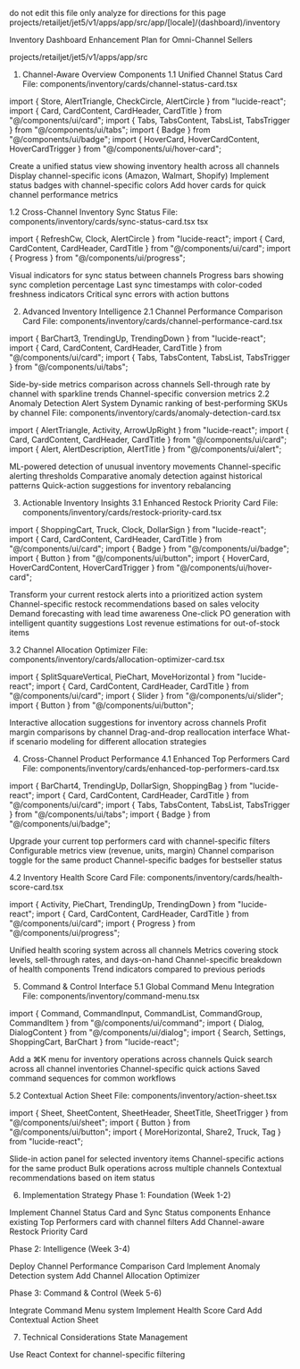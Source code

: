 do not edit this file only analyze for directions for this page
projects/retailjet/jet5/v1/apps/app/src/app/[locale]/(dashboard)/inventory

Inventory Dashboard Enhancement Plan for Omni-Channel Sellers

projects/retailjet/jet5/v1/apps/app/src

1. Channel-Aware Overview Components
1.1 Unified Channel Status Card
File: components/inventory/cards/channel-status-card.tsx

import { Store, AlertTriangle, CheckCircle, AlertCircle } from "lucide-react";
import { Card, CardContent, CardHeader, CardTitle } from "@/components/ui/card";
import { Tabs, TabsContent, TabsList, TabsTrigger } from "@/components/ui/tabs";
import { Badge } from "@/components/ui/badge";
import { HoverCard, HoverCardContent, HoverCardTrigger } from "@/components/ui/hover-card";

Create a unified status view showing inventory health across all channels
Display channel-specific icons (Amazon, Walmart, Shopify)
Implement status badges with channel-specific colors
Add hover cards for quick channel performance metrics

1.2 Cross-Channel Inventory Sync Status
File: components/inventory/cards/sync-status-card.tsx
tsx

import { RefreshCw, Clock, AlertCircle } from "lucide-react";
import { Card, CardContent, CardHeader, CardTitle } from "@/components/ui/card";
import { Progress } from "@/components/ui/progress";

Visual indicators for sync status between channels
Progress bars showing sync completion percentage
Last sync timestamps with color-coded freshness indicators
Critical sync errors with action buttons

2. Advanced Inventory Intelligence
2.1 Channel Performance Comparison Card
File: components/inventory/cards/channel-performance-card.tsx

import { BarChart3, TrendingUp, TrendingDown } from "lucide-react";
import { Card, CardContent, CardHeader, CardTitle } from "@/components/ui/card";
import { Tabs, TabsContent, TabsList, TabsTrigger } from "@/components/ui/tabs";

Side-by-side metrics comparison across channels
Sell-through rate by channel with sparkline trends
Channel-specific conversion metrics
2.2 Anomaly Detection Alert System
Dynamic ranking of best-performing SKUs by channel
File: components/inventory/cards/anomaly-detection-card.tsx

import { AlertTriangle, Activity, ArrowUpRight } from "lucide-react";
import { Card, CardContent, CardHeader, CardTitle } from "@/components/ui/card";
import { Alert, AlertDescription, AlertTitle } from "@/components/ui/alert";

ML-powered detection of unusual inventory movements
Channel-specific alerting thresholds
Comparative anomaly detection against historical patterns
Quick-action suggestions for inventory rebalancing

3. Actionable Inventory Insights
3.1 Enhanced Restock Priority Card
File: components/inventory/cards/restock-priority-card.tsx

import { ShoppingCart, Truck, Clock, DollarSign } from "lucide-react";
import { Card, CardContent, CardHeader, CardTitle } from "@/components/ui/card";
import { Badge } from "@/components/ui/badge";
import { Button } from "@/components/ui/button";
import { HoverCard, HoverCardContent, HoverCardTrigger } from "@/components/ui/hover-card";

Transform your current restock alerts into a prioritized action system
Channel-specific restock recommendations based on sales velocity
Demand forecasting with lead time awareness
One-click PO generation with intelligent quantity suggestions
Lost revenue estimations for out-of-stock items

3.2 Channel Allocation Optimizer
File: components/inventory/cards/allocation-optimizer-card.tsx

import { SplitSquareVertical, PieChart, MoveHorizontal } from "lucide-react";
import { Card, CardContent, CardHeader, CardTitle } from "@/components/ui/card";
import { Slider } from "@/components/ui/slider";
import { Button } from "@/components/ui/button";

Interactive allocation suggestions for inventory across channels
Profit margin comparisons by channel
Drag-and-drop reallocation interface
What-if scenario modeling for different allocation strategies

4. Cross-Channel Product Performance
4.1 Enhanced Top Performers Card
File: components/inventory/cards/enhanced-top-performers-card.tsx

import { BarChart4, TrendingUp, DollarSign, ShoppingBag } from "lucide-react";
import { Card, CardContent, CardHeader, CardTitle } from "@/components/ui/card";
import { Tabs, TabsContent, TabsList, TabsTrigger } from "@/components/ui/tabs";
import { Badge } from "@/components/ui/badge";

Upgrade your current top performers card with channel-specific filters
Configurable metrics view (revenue, units, margin)
Channel comparison toggle for the same product
Channel-specific badges for bestseller status

4.2 Inventory Health Score Card
File: components/inventory/cards/health-score-card.tsx

import { Activity, PieChart, TrendingUp, TrendingDown } from "lucide-react";
import { Card, CardContent, CardHeader, CardTitle } from "@/components/ui/card";
import { Progress } from "@/components/ui/progress";

Unified health scoring system across all channels
Metrics covering stock levels, sell-through rates, and days-on-hand
Channel-specific breakdown of health components
Trend indicators compared to previous periods

5. Command & Control Interface
5.1 Global Command Menu Integration
File: components/inventory/command-menu.tsx

import { Command, CommandInput, CommandList, CommandGroup, CommandItem } from "@/components/ui/command";
import { Dialog, DialogContent } from "@/components/ui/dialog";
import { Search, Settings, ShoppingCart, BarChart } from "lucide-react";

Add a ⌘K menu for inventory operations across channels
Quick search across all channel inventories
Channel-specific quick actions
Saved command sequences for common workflows

5.2 Contextual Action Sheet
File: components/inventory/action-sheet.tsx

import { Sheet, SheetContent, SheetHeader, SheetTitle, SheetTrigger } from "@/components/ui/sheet";
import { Button } from "@/components/ui/button";
import { MoreHorizontal, Share2, Truck, Tag } from "lucide-react";

Slide-in action panel for selected inventory items
Channel-specific actions for the same product
Bulk operations across multiple channels
Contextual recommendations based on item status

6. Implementation Strategy
Phase 1: Foundation (Week 1-2)

Implement Channel Status Card and Sync Status components
Enhance existing Top Performers card with channel filters
Add Channel-aware Restock Priority Card

Phase 2: Intelligence (Week 3-4)

Deploy Channel Performance Comparison Card
Implement Anomaly Detection system
Add Channel Allocation Optimizer

Phase 3: Command & Control (Week 5-6)

Integrate Command Menu system
Implement Health Score Card
Add Contextual Action Sheet

7. Technical Considerations
State Management

Use React Context for channel-specific filtering